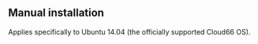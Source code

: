 <!-- post: -->


## Manual installation

Applies specifically to Ubuntu 14.04 (the officially supported Cloud66 OS).

